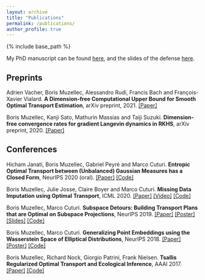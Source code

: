```yaml
---
layout: archive
title: "Publications"
permalink: /publications/
author_profile: true
---
```


{% include base_path %}

My PhD manuscript can be found [here](https://tel.archives-ouvertes.fr/tel-03084452/document), and the slides of the defense [here](https://borismuzellec.github.io/publications/slides_defense.pdf).

## Preprints ##

Adrien Vacher, Boris Muzellec, Alessandro Rudi, Francis Bach and François-Xavier Vialard. **A Dimension-free Computational Upper Bound for Smooth Optimal Transport Estimation**, arXiv preprint, 2021. [[Paper]](https://arxiv.org/pdf/2101.05380.pdf)

Boris Muzellec, Kanji Sato, Mathurin Massias and Taiji Suzuki. **Dimension-free convergence rates for gradient Langevin dynamics in RKHS**, arXiv preprint, 2020. [[Paper]](https://arxiv.org/abs/2003.00306)

## Conferences ##

Hicham Janati, Boris Muzellec, Gabriel Peyré and Marco Cuturi. **Entropic Optimal Transport between (Unbalanced) Gaussian Measures has a Closed Form**, NeurIPS 2020 (oral). [[Paper]](https://arxiv.org/abs/2006.02572) [[Code]](https://github.com/hichamjanati/Entropic-OT-gaussians)

Boris Muzellec, Julie Josse, Claire Boyer and Marco Cuturi.
 **Missing Data Imputation using Optimal Transport**, ICML 2020. [[Paper]](http://arxiv.org/abs/2002.03860) [[Video]](https://slideslive.com/38928185/missing-data-imputation-using-optimal-transport?ref=search) [[Code]](https://github.com/BorisMuzellec/MissingDataOT)

Boris Muzellec, Marco Cuturi.
  **Subspace Detours: Building Transport Plans that are Optimal on Subspace Projections**, NeurIPS 2019. [[Paper]](https://arxiv.org/abs/1905.10099) [[Poster]](https://borismuzellec.github.io/publications/poster_subspaceOT_final.pdf) [[Slides]](https://borismuzellec.github.io/publications/slides_subspace_detours.pdf) [[Code]](https://github.com/BorisMuzellec/SubspaceOT)

Boris Muzellec, Marco Cuturi.
  **Generalizing Point Embeddings using the Wasserstein Space of Elliptical Distributions**, NeurIPS 2018. [[Paper]](https://arxiv.org/abs/1805.07594) [[Poster]](https://borismuzellec.github.io/publications/poster_elliptical_final.pdf) [[Code]](https://github.com/BorisMuzellec/EllipticalEmbeddings)

Boris Muzellec, Richard Nock, Giorgio Patrini, Frank Nielsen.
  **Tsallis Regularized Optimal Transport and Ecological Inference**, AAAI 2017. [[Paper]](https://arxiv.org/abs/1609.04495) [[Code]](https://github.com/BorisMuzellec/TROT)
